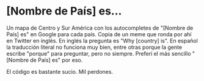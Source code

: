 # [Nombre de País] es...

Un mapa de Centro y Sur América con los autocompletes de "[Nombre de País] es" en Google para cada país. Copia de un meme que ronda por ahí en Twitter en inglés. En inglés la pregunta es "Why [country] is". En español la traducción literal no funciona muy bien, entre otras porque la gente escribe "porque" para preguntar, pero no siempre. Preferí el más sencillo "[Nombre de País] es" por eso. 

El código es bastante sucio. Mil perdones.
